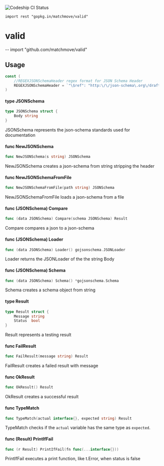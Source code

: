 ![Codeship CI Status](https://codeship.com/projects/962c61c0-0d4f-0135-6fa4-7a76774b6ff8/status?branch=master)

    import rest "gopkg.in/matchmove/valid"

# valid
--
    import "github.com/matchmove/valid"


## Usage

```go
const (
	//REGEXJSONSchemaHeader regex format for JSON Schema Header
	REGEXJSONSchemaHeader = `"\$ref": "http:\/\/json-schema\.org\/draft\-[0-9]{2}\/schema#",\n?`
)
```

#### type JSONSchema

```go
type JSONSchema struct {
	Body string
}
```

JSONSchema represents the json-schema standards used for documentation

#### func  NewJSONSchema

```go
func NewJSONSchema(s string) JSONSchema
```
NewJSONSchema creates a json-schema from string stripping the header

#### func  NewJSONSchemaFromFile

```go
func NewJSONSchemaFromFile(path string) JSONSchema
```
NewJSONSchemaFromFile loads a json-schema from a file

#### func (JSONSchema) Compare

```go
func (data JSONSchema) Compare(schema JSONSchema) Result
```
Compare compares a json to a json-schema

#### func (JSONSchema) Loader

```go
func (data JSONSchema) Loader() gojsonschema.JSONLoader
```
Loader returns the JSONLoader of the the string Body

#### func (JSONSchema) Schema

```go
func (data JSONSchema) Schema() *gojsonschema.Schema
```
Schema creates a schema object from string

#### type Result

```go
type Result struct {
	Message string
	Status  bool
}
```

Result represents a testing result

#### func  FailResult

```go
func FailResult(message string) Result
```
FailResult creates a failed result with message

#### func  OkResult

```go
func OkResult() Result
```
OkResult creates a successful result

#### func  TypeMatch

```go
func TypeMatch(actual interface{}, expected string) Result
```
TypeMatch checks if the `actual` variable has the same type as `expected`.

#### func (Result) PrintIfFail

```go
func (r Result) PrintIfFail(fn func(...interface{}))
```
PrintIfFail executes a print function, like t.Error, when status is false
